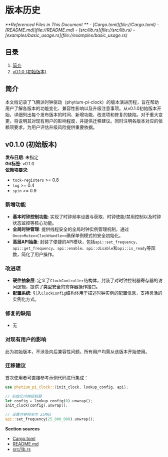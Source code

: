# 版本历史

<cite>
**Referenced Files in This Document **   
- [Cargo.toml](file://Cargo.toml)
- [README.md](file://README.md)
- [src/lib.rs](file://src/lib.rs)
- [examples/basic_usage.rs](file://examples/basic_usage.rs)
</cite>

## 目录
1. [简介](#简介)
2. [v0.1.0 (初始版本)](#v010-初始版本)

## 简介
本文档记录了飞腾派时钟驱动（phytium-pi-clock）的版本演进历程，旨在帮助用户了解各版本的功能变化、兼容性影响以及升级注意事项。从v0.1.0初始版本开始，详细列出每个发布版本的时间、新增功能、改进项和修复的缺陷。对于重大变更，将说明其对现有用户的影响程度，并提供迁移建议。同时注明各版本对应的依赖项要求，为用户评估升级风险提供重要依据。

## v0.1.0 (初始版本)

**发布日期**: 未指定  
**Git标签**: v0.1.0  
**依赖项要求**: 
- `tock-registers` >= 0.8
- `log` >= 0.4
- `spin` >= 0.9

### 新增功能
- **基本时钟控制功能**: 实现了时钟频率设置与获取、时钟使能/禁用控制以及时钟状态监控等核心功能。
- **全局时钟管理**: 提供线程安全的全局时钟实例管理机制，通过`Once<Mutex<ClockHandle>>`确保单例模式的安全初始化。
- **高层API抽象**: 封装了便捷的API模块，包括`api::set_frequency`、`api::get_frequency`、`api::enable`、`api::disable`和`api::is_ready`等函数，简化了用户操作。

### 改进项
- **硬件抽象层**: 定义了`ClockController`结构体，封装了对时钟控制器寄存器的访问逻辑，提供了类型安全的寄存器操作接口。
- **配置系统**: 引入`ClockConfig`结构体用于描述时钟实例的配置信息，支持灵活的实例化方式。

### 修复的缺陷
- 无

### 对现有用户的影响
此为初始版本，不涉及向后兼容性问题。所有用户均需从该版本开始使用。

### 迁移建议
首次使用者可直接参考示例代码进行集成：
```rust
use phytium_pi_clock::{init_clock, lookup_config, api};

// 初始化时钟控制器
let config = lookup_config(0).unwrap();
init_clock(config).unwrap();

// 设置时钟频率为 25MHz
api::set_frequency(25_000_000).unwrap();
```

**Section sources**
- [Cargo.toml](file://Cargo.toml#L2)
- [README.md](file://README.md#L114-L119)
- [src/lib.rs](file://src/lib.rs#L1-L275)